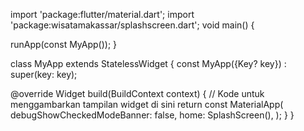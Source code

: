 import 'package:flutter/material.dart';
import 'package:wisatamakassar/splashscreen.dart';
void main() {

  runApp(const MyApp());
}

class MyApp extends StatelessWidget {
  const MyApp({Key? key}) : super(key: key);

  @override
  Widget build(BuildContext context) {
    // Kode untuk menggambarkan tampilan widget di sini
    return const MaterialApp(
      debugShowCheckedModeBanner: false,
      home: SplashScreen(),
    ); 
  }
}
